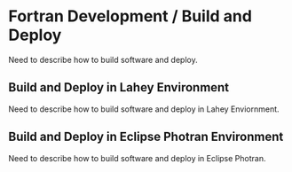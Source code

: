 # Fortran Development / Build and Deploy #

Need to describe how to build software and deploy.

## Build and Deploy in Lahey Environment ##

Need to describe how to build software and deploy in Lahey Enviornment.

## Build and Deploy in Eclipse Photran Environment ##

Need to describe how to build software and deploy in Eclipse Photran.
